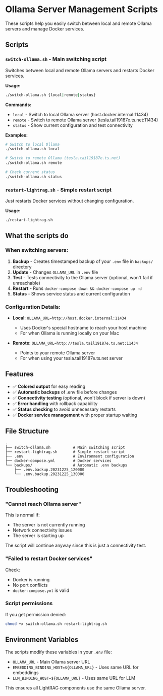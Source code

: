 # Ollama Server Management Scripts

These scripts help you easily switch between local and remote Ollama servers and manage Docker services.

## Scripts

### `switch-ollama.sh` - Main switching script
Switches between local and remote Ollama servers and restarts Docker services.

**Usage:**
```bash
./switch-ollama.sh {local|remote|status}
```

**Commands:**
- `local` - Switch to local Ollama server (host.docker.internal:11434)
- `remote` - Switch to remote Ollama server (tesla.tail19187e.ts.net:11434)  
- `status` - Show current configuration and test connectivity

**Examples:**
```bash
# Switch to local Ollama
./switch-ollama.sh local

# Switch to remote Ollama (tesla.tail19187e.ts.net)
./switch-ollama.sh remote

# Check current status
./switch-ollama.sh status
```

### `restart-lightrag.sh` - Simple restart script
Just restarts Docker services without changing configuration.

**Usage:**
```bash
./restart-lightrag.sh
```

## What the scripts do

### When switching servers:
1. **Backup** - Creates timestamped backup of your `.env` file in `backups/` directory
2. **Update** - Changes `OLLAMA_URL` in `.env` file
3. **Test** - Tests connectivity to the Ollama server (optional, won't fail if unreachable)
4. **Restart** - Runs `docker-compose down && docker-compose up -d`
5. **Status** - Shows service status and current configuration

### Configuration Details:
- **Local**: `OLLAMA_URL=http://host.docker.internal:11434`
  - Uses Docker's special hostname to reach your host machine
  - For when Ollama is running locally on your Mac
  
- **Remote**: `OLLAMA_URL=http://tesla.tail19187e.ts.net:11434`
  - Points to your remote Ollama server
  - For when using your tesla.tail19187e.ts.net server

## Features

- ✅ **Colored output** for easy reading
- ✅ **Automatic backups** of .env file before changes
- ✅ **Connectivity testing** (optional, won't block if server is down)
- ✅ **Error handling** with rollback capability
- ✅ **Status checking** to avoid unnecessary restarts
- ✅ **Docker service management** with proper startup waiting

## File Structure

```
.
├── switch-ollama.sh          # Main switching script
├── restart-lightrag.sh       # Simple restart script
├── .env                      # Environment configuration
├── docker-compose.yml        # Docker services
└── backups/                  # Automatic .env backups
    ├── .env.backup.20231225_120000
    └── .env.backup.20231225_130000
```

## Troubleshooting

### "Cannot reach Ollama server"
This is normal if:
- The server is not currently running
- Network connectivity issues
- The server is starting up

The script will continue anyway since this is just a connectivity test.

### "Failed to restart Docker services"
Check:
- Docker is running
- No port conflicts
- `docker-compose.yml` is valid

### Script permissions
If you get permission denied:
```bash
chmod +x switch-ollama.sh restart-lightrag.sh
```

## Environment Variables

The scripts modify these variables in your `.env` file:
- `OLLAMA_URL` - Main Ollama server URL
- `EMBEDDING_BINDING_HOST=${OLLAMA_URL}` - Uses same URL for embeddings
- `LLM_BINDING_HOST=${OLLAMA_URL}` - Uses same URL for LLM

This ensures all LightRAG components use the same Ollama server.
